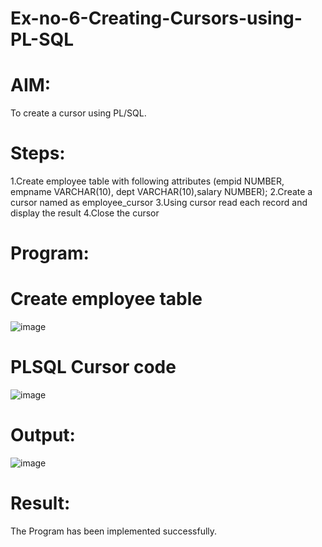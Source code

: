 # Ex-no-6-Creating-Cursors-using-PL-SQL
# AIM: 
 To create a cursor using PL/SQL.
# Steps:
1.Create employee table with following attributes (empid NUMBER, empname VARCHAR(10), dept VARCHAR(10),salary NUMBER);
2.Create a cursor named as employee_cursor
3.Using cursor read each record and display the result
4.Close the cursor

# Program:
# Create employee table
![image](https://github.com/POKALAGURAVAIAH8121/Ex-no-6-Creating-Cursors-using-PL-SQL/assets/128034765/24d388ae-df81-47a1-81f2-e88e0a520a11)
# PLSQL Cursor code
![image](https://github.com/POKALAGURAVAIAH8121/Ex-no-6-Creating-Cursors-using-PL-SQL/assets/128034765/7ce129de-0d97-46b9-90a9-57794375a516)
# Output:
![image](https://github.com/POKALAGURAVAIAH8121/Ex-no-6-Creating-Cursors-using-PL-SQL/assets/128034765/6aa5028e-ce86-4364-b8b7-16b364ed8233)
# Result:
The Program has been implemented successfully.
